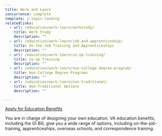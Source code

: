 ```yaml
---
title: Work and Learn
concurrence: complete
template: 1-topic-landing
relatedlinks:
  - url: /education/work-learn/workstudy/
    title: Work Study
    description: ""
  - url: /education/work-learn/job-and-apprenticeship/
    title: On-the-Job Training and Apprenticeships
    description: ""
  - url: /education/work-learn/co-op-training/
    title: Co-op Training
    description: ""
  - url: /education/work-learn/non-college-degree-program/
    title: Non-College Degree Programs
    description: ""
  - url: /education/work-learn/non-traditional/
    title: Non-Traditional Options
    description: ""

---
```


<div class="main" role="main" markdown="0">

<div class="va-action-bar--header">
  <div class="row">
    <div class="small-12 columns">
      <a class="usa-button-primary va-button-primary" href="/education/apply-for-education-benefits/">Apply for Education Benefits</a>
    </div>
  </div>
</div>

<div class="section one" markdown="0">
<div class="primary" markdown="0">
<div class="row" markdown="0">
<div class="small-12 columns usa-content" markdown="1">

You are in charge of designing your own education. VA education benefits, including the GI Bill, give you a wide range of options, including on-the-job-training, apprenticeships, overseas schools, and correspondence training.

</div>
</div>
</div>

</div>
